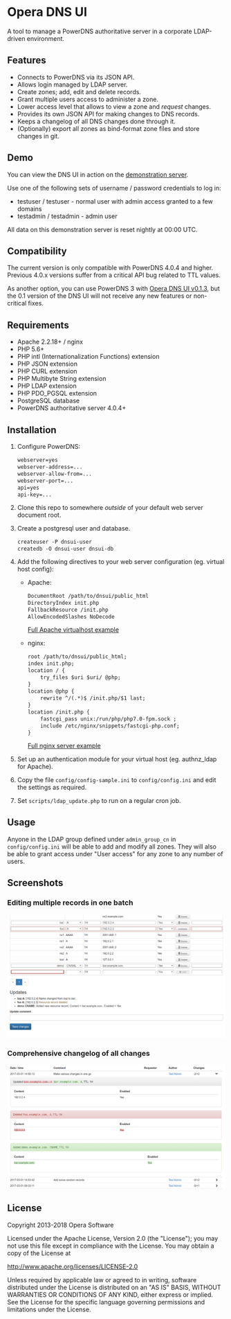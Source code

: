 Opera DNS UI
============

A tool to manage a PowerDNS authoritative server in a corporate LDAP-driven environment.

Features
--------

* Connects to PowerDNS via its JSON API.
* Allows login managed by LDAP server.
* Create zones; add, edit and delete records.
* Grant multiple users access to administer a zone.
* Lower access level that allows to view a zone and *request* changes.
* Provides its own JSON API for making changes to DNS records.
* Keeps a changelog of all DNS changes done through it.
* (Optionally) export all zones as bind-format zone files and store changes in git.

Demo
----

You can view the DNS UI in action on the [demonstration server](https://dnsui.xiven.com/).

Use one of the following sets of username / password credentials to log in:

* testuser / testuser - normal user with admin access granted to a few domains
* testadmin / testadmin - admin user

All data on this demonstration server is reset nightly at 00:00 UTC.

Compatibility
-------------

The current version is only compatible with PowerDNS 4.0.4 and higher. Previous 4.0.x versions suffer from a critical API bug related to TTL values.

As another option, you can use PowerDNS 3 with
[Opera DNS UI v0.1.3](https://github.com/operasoftware/dns-ui/releases/tag/v0.1.3), but the 0.1 version of the DNS UI will not receive any new features or non-critical fixes.

Requirements
------------

* Apache 2.2.18+ / nginx
* PHP 5.6+
* PHP intl (Internationalization Functions) extension
* PHP JSON extension
* PHP CURL extension
* PHP Multibyte String extension
* PHP LDAP extension
* PHP PDO_PGSQL extension
* PostgreSQL database
* PowerDNS authoritative server 4.0.4+

Installation
------------

1.  Configure PowerDNS:

        webserver=yes
        webserver-address=...
        webserver-allow-from=...
        webserver-port=...
        api=yes
        api-key=...

2.  Clone this repo to somewhere *outside* of your default web server document root.

3.  Create a postgresql user and database.

        createuser -P dnsui-user
        createdb -O dnsui-user dnsui-db

4.  Add the following directives to your web server configuration (eg. virtual host config):

    *   Apache:

            DocumentRoot /path/to/dnsui/public_html
            DirectoryIndex init.php
            FallbackResource /init.php
            AllowEncodedSlashes NoDecode

        [Full Apache virtualhost example](https://github.com/operasoftware/dns-ui/wiki/Example-configuration:-apache)

    *   nginx:

            root /path/to/dnsui/public_html;
            index init.php;
            location / {
                try_files $uri $uri/ @php;
            }
            location @php {
                rewrite ^/(.*)$ /init.php/$1 last;
            }
            location /init.php {
                fastcgi_pass unix:/run/php/php7.0-fpm.sock ;
                include /etc/nginx/snippets/fastcgi-php.conf;
            }

        [Full nginx server example](https://github.com/operasoftware/dns-ui/wiki/Example-configuration:-nginx)

5.  Set up an authentication module for your virtual host (eg. authnz_ldap for Apache).

6.  Copy the file `config/config-sample.ini` to `config/config.ini` and edit the settings as required.

7.  Set `scripts/ldap_update.php` to run on a regular cron job.

Usage
-----

Anyone in the LDAP group defined under `admin_group_cn` in `config/config.ini` will be able to add and modify all zones.
They will also be able to grant access under "User access" for any zone to any number of users.

Screenshots
-----------

### Editing multiple records in one batch
![Editing multiple records in one batch](public_html/screenshot-zoneedit.png)

### Comprehensive changelog of all changes
![Comprehensive changelog of all changes](public_html/screenshot-changelog.png)

License
-------

Copyright 2013-2018 Opera Software

Licensed under the Apache License, Version 2.0 (the "License");
you may not use this file except in compliance with the License.
You may obtain a copy of the License at

   http://www.apache.org/licenses/LICENSE-2.0

Unless required by applicable law or agreed to in writing, software
distributed under the License is distributed on an "AS IS" BASIS,
WITHOUT WARRANTIES OR CONDITIONS OF ANY KIND, either express or implied.
See the License for the specific language governing permissions and
limitations under the License.
